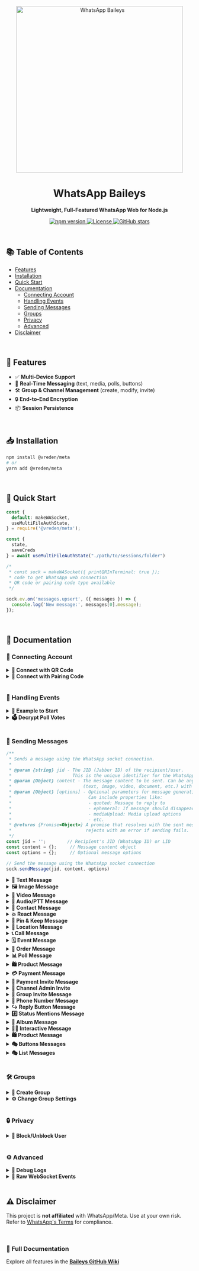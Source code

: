 <div align="center">
  <img src="https://files.catbox.moe/gw41eq.png" alt="WhatsApp Baileys" width="450"/>  

  <h1>WhatsApp Baileys</h1>
  <p><strong>Lightweight, Full-Featured WhatsApp Web for Node.js</strong></p>
  
  <p>
    <a href="https://npmjs.com/package/@whiskeysockets/baileys">
      <img src="https://img.shields.io/npm/v/@whiskeysockets/baileys?color=blue&logo=npm" alt="npm version">
    </a>
    <a href="https://github.com/whiskeysockets/baileys/blob/main/LICENSE">
      <img src="https://img.shields.io/github/license/whiskeysockets/baileys?color=green" alt="License">
    </a>
    <a href="https://github.com/whiskeysockets/baileys/stargazers">
      <img src="https://img.shields.io/github/stars/whiskeysockets/baileys?color=yellow&logo=github" alt="GitHub stars">
    </a>
  </p>
</div>

<br>

## 📚 Table of Contents  
- [Features](#-features)  
- [Installation](#-installation)  
- [Quick Start](#-quick-start)  
- [Documentation](#-documentation)  
  - [Connecting Account](#-connecting-account)  
  - [Handling Events](#-handling-events)  
  - [Sending Messages](#-sending-messages)  
  - [Groups](#-groups)  
  - [Privacy](#-privacy)  
  - [Advanced](#-advanced)  
- [Disclaimer](#-disclaimer)  

<br>

## 🌟 Features
- ✅ **Multi-Device Support**  
- 🔄 **Real-Time Messaging** (text, media, polls, buttons)  
- 🛠️ **Group & Channel Management** (create, modify, invite)  
- 🔒 **End-to-End Encryption**  
- 📦 **Session Persistence**  

<br>

## 📥 Installation
```bash
npm install @vreden/meta
# or
yarn add @vreden/meta
```

<br>

## 🚀 Quick Start
```javascript
const {
  default: makeWASocket,
  useMultiFileAuthState,
} = require('@vreden/meta');

const {
  state,
  saveCreds
} = await useMultiFileAuthState("./path/to/sessions/folder")

/*
 * const sock = makeWASocket({ printQRInTerminal: true });
 * code to get WhatsApp web connection
 * QR code or pairing code type available
 */

sock.ev.on('messages.upsert', ({ messages }) => {
  console.log('New message:', messages[0].message);
});
```

<br>

## 📖 Documentation

### 🔌 Connecting Account
<details>
<summary><strong>🔗 Connect with QR Code</strong></summary>

```javascript
const sock = makeWASocket({
  printQRInTerminal: true, // true to display QR Code
  auth: state
})
```
</details>

<details>
<summary><strong>🔢 Connect with Pairing Code</strong></summary>

```javascript
const sock = makeWASocket({
  printQRInTerminal: false, // false so that the pairing code is not disturbed
  auth: state
})

if (!sock.authState.creds.registered) {
  const number = "62xxxx"

  // use default pairing code (default 1-8)
  const code = await sock.requestPairingCode(number)

  // use customer code pairing (8 digit)
  const customCode = "ABCD4321"
  const code = await sock.requestPairingCode(number, customCode)
  console.log(code)
}
```
</details>

<br>

### 📡 Handling Events
<details>
<summary><strong>📌 Example to Start</strong></summary>

```javascript
sock.ev.on('messages.upsert', ({ messages }) => {
  console.log('New message:', messages[0].message);
});
```
</details>

<details>
<summary><strong>🗳️ Decrypt Poll Votes</strong></summary>

```javascript
sock.ev.on('messages.update', (m) => {
  if (m.pollUpdates) console.log('Poll vote:', m.pollUpdates);
});
```
</details>

<br>

### 📨 Sending Messages

```javascript
/**
 * Sends a message using the WhatsApp socket connection.
 * 
 * @param {string} jid - The JID (Jabber ID) of the recipient/user.
 *                       This is the unique identifier for the WhatsApp user/group.
 * @param {Object} content - The message content to be sent. Can be any valid message type
 *                           (text, image, video, document, etc.) with required parameters.
 * @param {Object} [options] - Optional parameters for message generation and sending.
 *                             Can include properties like:
 *                             - quoted: Message to reply to
 *                             - ephemeral: If message should disappear after viewing
 *                             - mediaUpload: Media upload options
 *                             - etc.
 * @returns {Promise<Object>} A promise that resolves with the sent message info or
 *                            rejects with an error if sending fails.
 */
const jid = '';        // Recipient's JID (WhatsApp ID) or LID
const content = {};     // Message content object
const options = {};     // Optional message options

// Send the message using the WhatsApp socket connection
sock.sendMessage(jid, content, options)
```

<details>
<summary><strong>📝 Text Message</strong></summary>

```javascript
// Simple Text
await sock.sendMessage(jid, { text: 'Hello!' });
```

```javascript
// Text with link preview
await sock.sendMessage(jid, {
  text: 'Visit https://example.com',
  linkPreview: {
    'canonical-url': 'https://example.com',
    title: 'Example Domain',
    description: 'A demo website',
    jpegThumbnail: fs.readFileSync('preview.jpg')
  }
});
```

```javascript
// With Quoted Reply
await sock.sendMessage(jid, { text: 'Hello!' }, { quoted: message });
```
</details>


<details>
<summary><strong>🖼️ Image Message</strong></summary>

```javascript
// With local file buffer
await sock.sendMessage(jid, { 
  image: fs.readFileSync('image.jpg'),
  caption: 'My cat!',
  mentions: ['1234567890@s.whatsapp.net'] // Tag users
});
```

```javascript
// With URL
await sock.sendMessage(jid, { 
  image: { url: 'https://example.com/image.jpg' },
  caption: 'Downloaded image'
});
```
</details>

<details>
<summary><strong>🎥 Video Message</strong></summary>

```javascript
// With Local File
await sock.sendMessage(jid, { 
  video: fs.readFileSync('video.mp4'),
  caption: 'Funny clip!'
});
```

```javascript
// With URL File
await sock.sendMessage(jid, { 
  video: { url: 'https://example.com/video.mp4' },
  caption: 'Streamed video'
});
```

```javascript
// View Once Message
await sock.sendMessage(jid, {
  video: fs.readFileSync('secret.mp4'),
  viewOnce: true // Disappears after viewing
});
```
</details>

<details>
<summary><strong>🎵 Audio/PTT Message</strong></summary>

```javascript
// Regular audio
await sock.sendMessage(jid, { 
  audio: fs.readFileSync('audio.mp3'),
  ptt: false // For music
});
```

```javascript
// Push-to-talk (PTT)
await sock.sendMessage(jid, { 
  audio: fs.readFileSync('voice.ogg'),
  ptt: true, // WhatsApp voice note
  waveform: [0, 1, 0, 1, 0] // Optional waveform
});
```
</details>

<details>
<summary><strong>👤 Contact Message</strong></summary>

```javascript
const vcard = 'BEGIN:VCARD\n' // metadata of the contact card
  + 'VERSION:3.0\n' 
  + 'FN:Jeff Singh\n' // full name
  + 'ORG:Ashoka Uni\n' // the organization of the contact
  + 'TELtype=CELLtype=VOICEwaid=911234567890:+91 12345 67890\n' // WhatsApp ID + phone number
  + 'END:VCARD'

await sock.sendMessage(jid, { 
  contacts: { 
    displayName: 'Your Name', 
    contacts: [{ vcard }] 
  }
})
```
</details>

<details>
<summary><strong>💥 React Message</strong></summary>

```javascript
await sock.sendMessage(jid, {
  react: {
    text: '👍', // use an empty string to remove the reaction
    key: message.key
  }
})
```
</details>

<details>
<summary><strong>📌 Pin & Keep Message</strong></summary>

| Time  | Seconds        |
|-------|----------------|
| 24h    | 86.400        |
| 7d     | 604.800       |
| 30d    | 2.592.000     |

```javascript
// Pin Message
await sock.sendMessage(jid, {
  pin: {
    type: 1, // 2 to remove
    time: 86400,
    key: message.key
  }
})
```

```javascript
// Keep message
await sock.sendMessage(jid, {
  keep: {
    key: message.key,
    type: 1 // or 2 to remove
  }
})
```
</details>

<details>
<summary><strong>📍 Location Message</strong></summary>

```javascript
// Static location
await sock.sendMessage(jid, {
  location: {
    degreesLatitude: 37.422,
    degreesLongitude: -122.084,
    name: 'Google HQ'
  }
});
```

```javascript
// Thumbnail location
await sock.sendMessage(jid, {
  location: {
    degreesLatitude: 37.422,
    degreesLongitude: -122.084,
    name: 'Google HQ',
    jpegThumbnail: fs.readFileSync('preview.jpg')
  }
});
```

```javascript
// Live location (updates in real-time)
await sock.sendMessage(jid, {
  location: {
    degreesLatitude: 37.422,
    degreesLongitude: -122.084,
    accuracyInMeters: 10
  },
  live: true, // Enable live tracking
  caption: 'I’m here!'
});
```
</details>

<details>
<summary><strong>📞 Call Message</strong></summary>

```javascript
await sock.sendMessage(jid, {
  call: {
    name: 'Here is call message',
    type: 1 // 2 for video
  }
})
```
</details>

<details>
<summary><strong>🗓️ Event Message</strong></summary>

```javascript
await sock.sendMessage(jid, {
  event: {
    isCanceled: false, // or true
    name: 'Here is name event',
    description: 'Short description here',
    location: {
      degreesLatitude: 0,
      degreesLongitude: 0,
      name: 'Gedung Tikus Kantor'
    },
    startTime: 17..., // timestamp date
    endTime: 17..., // timestamp date
    extraGuestsAllowed: true // or false
  }
})
```
</details>

<details>
<summary><strong>🛒 Order Message</strong></summary>

```javascript
await sock.sendMessage(jid, {
  order: {
    orderId: '123xxx',
    thumbnail: fs.readFileSync('preview.jpg'),
    itemCount: '123',
    status: 'INQUIRY', // INQUIRY || ACCEPTED || DECLINED
    surface: 'CATALOG',
    message: 'Here is order message',
    orderTitle: 'Here is title order',
    sellerJid: '628xxx@s.whatsapp.net'',
    token: 'token_here',
    totalAmount1000: '300000',
    totalCurrencyCode: 'IDR'
  }
})
```
</details>

<details>
<summary><strong>📊 Poll Message</strong></summary>

```javascript
// Create a poll
await sock.sendMessage(jid, {
  poll: {
    name: 'Favorite color?',
    values: ['Red', 'Blue', 'Green'],
    selectableCount: 1 // Single-choice
  }
});
```

```javascript
// Poll results (snapshot)
await sock.sendMessage(jid, {
  pollResult: {
    name: 'Favorite color?',
    values: [['Red', 10], ['Blue', 20]] // [option, votes]
  }
});
```
</details>

<details>
<summary><strong>🛍️ Product Message</strong></summary>

```javascript
await sock.sendMessage(jid, {
  product: {
    productId: '123',
    title: 'Cool T-Shirt',
    description: '100% cotton',
    price: 1999, // In cents (e.g., $19.99)
    currencyCode: 'USD',
    productImage: fs.readFileSync('shirt.jpg')
  }
});
```
</details>


<details>
<summary><strong>💳 Payment Message</strong></summary>

```javascript
await sock.sendMessage(jid, {
  payment: {
    note: 'Here is payment message',
    currency: 'USD', // optional 
    offset: 0, // optional
    amount: '100000', // optional
    expiry: 0, // optional
    from: '628xxx@s.whatsapp.net', // optional
    image: { // optional
      placeholderArgb: "your_background", // optional
      textArgb: "your_text",  // optional
      subtextArgb: "your_subtext" // optional
    }
  }
})
```
</details>


<details>
<summary><strong>📜 Payment Invite Message</strong></summary>

```javascript
await sock.sendMessage(jid, { 
  paymentInvite: {
    type: 1, // 1 || 2 || 3
    expiry: 0 
  }   
})
```
</details>


<details>
<summary><strong>👤 Channel Admin Invite</strong></summary>

```javascript
await sock.sendMessage(jid, {
  adminInvite: {
    jid: '172xxx@newsletter',
    name: 'Newsletter Title', 
    caption: 'Undangan admin channel saya',
    expiration: 86400,
    jpegThumbnail: fs.readFileSync('preview.jpg') // optional
  }
})
```
</details>


<details>
<summary><strong>👥 Group Invite Message</strong></summary>

```javascript
await sock.sendMessage(jid, {
  groupInvite: {
    jid: '123xxx@g.us',
    name: 'Group Name!', 
    caption: 'Invitation To Join My Whatsapp Group',
    code: 'xYz3yAtf...', // code invite link
    expiration: 86400,
    jpegThumbnail: fs.readFileSync('preview.jpg') // optional            
  }
})
```
</details>

<details>
<summary><strong>🔢 Phone Number Message</strong></summary>

```javascript
// Request phone number
await sock.sendMessage(jid, {
  requestPhoneNumber: {}
})
```
```javascript
// Share phone number
await sock.sendMessage(jid, {
  sharePhoneNumber: {}
})
```
</details>

<details>
<summary><strong>↪️  Reply Button Message</strong></summary>

```javascript
// Reply List Message
await sock.sendMessage(jid, {
  buttonReply: {
    name: 'Hii',
    description: 'description', 
    rowId: 'ID'
  }, 
  type: 'list'
})
```

```javascript
// Reply Button Message
await sock.sendMessage(jid, {
  buttonReply: {
    displayText: 'Hii', 
    id: 'ID'
  }, 
  type: 'plain'
})
```

```javascript
// Reply Template Message
await sock.sendMessage(jid, {
  buttonReply: {
    displayText: 'Hii',
    id: 'ID',
    index: 1 // number id button reply
  }, 
  type: 'template'
})
```

```javascript
// Reply Interactive Message
await sock.sendMessage(jid, {
  buttonReply: {
    body: 'Hii', 
    nativeFlows: {
      name: 'menu_options', 
      paramsJson: JSON.stringify({ id: 'ID', description: 'description' }) 
      version: 1 // 2 | 3
    }
  }, 
  type: 'interactive'
})
```
</details>

<details>
<summary><strong>#️⃣ Status Mentions Message</strong></summary>

```javascript
await sock.sendStatusMentions(jid, {
  image: {
    url: 'https://example.com/image.jpg'
  }, 
  caption: 'Nice day!'
})
```
</details>

<details>
<summary><strong>📸 Album Message</strong></summary>

```javascript
await sock.sendAlbumMessage(jid,
  [{
    image: { url: 'https://example.com/image.jpg' },
    caption: 'Hello World'
  },
  {
    image: fs.readFileSync('image.jpg'), 
    caption: 'Hello World'
  },
  {
    video: { url: 'https://example.com/video.mp4' },
    caption: 'Hello World'
  },
  {
    video: fs.readFileSync('video.mp4'),
    caption: 'Hello World'
  }],
{ quoted: message, delay: 3000 })
```
</details>

<details>
<summary><strong>👨‍💻 Interactive Message</strong></summary>

> This is an interactive chat created based on Proto WhatsApp business data, if the message does not work then there may be a change in the buttonParamsJson structure.

<details>
<summary><strong>Shop Flow Message</strong></summary>

<table>
  <tr>
    <td>
      <img src="https://files.catbox.moe/mq2fqt.png" alt="Example Shop Message" height="400">
    </td>
    <td>
      Preview the shop message display, usually used to direct customers to the Facebook page.
    </td>
  </tr>
</table>

```javascript
// Headers Text
await sock.sendMessage(jid, {      
  text: 'Here is body message',
  title: 'Here is title', 
  subtitle: 'Here is subtitle', 
  footer: '© WhatsApp Baileys',
  viewOnce: true,
  shop: {
    surface: 1, // 2 | 3 | 4
    id: 'facebook_store_name'
  }
})
```

```javascript
// Headers Image
await sock.sendMessage(jid, { 
  image: {
    url: 'https://www.example.com/image.jpg'
  },    
  caption: 'Here is body message',
  title: 'Here is title', 
  subtitle: 'Here is subtitle', 
  footer: '© WhatsApp Baileys',
  shop: {
    surface: 1, // 2 | 3 | 4
    id: 'facebook_store_name'
  }, 
  hasMediaAttachment: true, // or false
  viewOnce: true
})
```

```javascript
// Headers Video
await sock.sendMessage(jid, { 
  video: {
    url: 'https://www.example.com/video.mp4'
  },    
  caption: 'Here is body message',
  title: 'Here is title', 
  subtitle: 'Here is subtitle', 
  footer: '© WhatsApp Baileys',
  shop: {
    surface: 1, // 2 | 3 | 4
    id: 'facebook_store_name'
  }, 
  hasMediaAttachment: true, // or false
  viewOnce: true
})
```

```javascript
// Headers Document
await sock.sendMessage(jid, {
  document: { 
    url: 'https://www.example.com/document.pdf' 
  }, 
  mimetype: 'application/pdf', 
  jpegThumbnail: await sock.resize('https://www.example.com/thumbnail.jpg', 320, 320), 
  caption: 'Here is body message',
  title: 'Here is title',
  subtitle: 'Here is subtitle', 
  footer: '© WhatsApp Baileys',
  shop: {
    surface: 1, // 2 | 3 | 4
    id: 'facebook_store_name'
  }, 
  hasMediaAttachment: false, // or true, 
  viewOnce: true
})
```

```javascript
// Headers Location
await sock.sendMessage(jid, { 
  location: {
    degressLatitude: -0, 
    degressLongitude: 0,
    name: 'Example Location'
  },    
  caption: 'Here is body message',
  title: 'Here is title', 
  subtitle: 'Here is subtitle', 
  footer: '© WhatsApp Baileys',
  shop: {
    surface: 1, // 2 | 3 | 4
    id: 'facebook_store_name'
  }, 
  hasMediaAttachment: false, // or true
  viewOnce: true
})
```

```javascript
// Headers Product
await sock.sendMessage(jid, {
  product: {
    productImage: { 
      url: 'https://www.example.com/product.jpg'
    },
    productId: '23942543532047956', // catalog business ID
    title: 'Example Product',
    description: 'Example Product Description',
    currencyCode: 'IDR',
    priceAmount1000: '2000000',
    retailerId: 'ExampleRetailer',
    url: 'https://www.example.com/product',
    productImageCount: 1
  },
  businessOwnerJid: '628xxx@s.whatsapp.net',
  caption: 'Here is body message',
  title: 'Here is title',
  subtitle: 'Here is subtitle',
  footer: '© WhatsApp Baileys',
  shop: {
    surface: 1, // 2 | 3 | 4
    id: 'facebook_store_name'
  }, 
  hasMediaAttachment: false, // or true
  viewOnce: true
})
```
</details>
</details>

<details>
<summary><strong>🛍️ Product Message</strong></summary>

```javascript
await sock.sendMessage(jid, {
  product: {
    productId: '123',
    title: 'Cool T-Shirt',
    description: '100% cotton',
    price: 1999, // In cents (e.g., $19.99)
    currencyCode: 'USD',
    productImage: fs.readFileSync('shirt.jpg')
  }
});
```
</details>

<details>
<summary><strong>🎭 Buttons Messages</strong></summary>

<br>

> This message button may not work if WhatsApp prohibits the free and open use of the message button. Use a WhatsApp partner if you still want to use the message button.

<details>
<summary>&nbsp;&nbsp;&nbsp;&nbsp;<strong>Headers Type</strong></summary>

```javascript
// Button Headers Text
await sock.sendMessage(jid, {
  text: 'Choose an option:',
  buttons: buttonParams,
  footer: '© WhatsApp Baileys'
});
```

```javascript
// Button Headers Image
await sock.sendMessage(jid, {
  image: fs.readFileSync('image.jpg'),
  caption: 'Choose an option:',
  buttons: buttonParams,
  footer: '© WhatsApp Baileys'
});
```

```javascript
// Button Headers Video
await sock.sendMessage(jid, {
  video: fs.readFileSync('video.mp4'),
  caption: 'Choose an option:',
  buttons: buttonParams,
  footer: '© WhatsApp Baileys'
});
```

```javascript
// Button Headers Location
await sock.sendMessage(jid, {
  location: {
    degreesLatitude: 37.422,
    degreesLongitude: -122.084
  },
  caption: 'Choose an option:',
  buttons: buttonParams,
  footer: '© WhatsApp Baileys'
});
```
</details>

<details>
<summary>&nbsp;&nbsp;&nbsp;&nbsp;<strong>Button Params</strong></summary>

```javascript
// Button Params Default
const buttonParams = [{
  buttonId: 'id1',
  buttonText: {
    displayText: 'Option 1'
  },
  type: 1
},{
  buttonId: 'id2',
  buttonText: {
    displayText: 'Option 2'
  },
  type: 1
}]
```

```javascript
// Button Params NativeFlow
const buttonParams = [{
  buttonId: 'id1',
  buttonText: {
    displayText: 'Option 1'
  },
  type: 1
},{
  buttonId: 'flow',
  buttonText: {
    displayText: 'flow'
  },
  nativeFlowInfo: {
    name: 'cta_url',
    buttonParamsJson: JSON.stringify({
      display_text: 'Visit URL',
      url: 'https://web.whatsapp.com',
      merchant_url: 'https://web.whatsapp.com'
    })
  },
  type: 2
}]
```
</details>
</details>

<details>
<summary><strong>🎭 List Messages </strong></summary>

```javascript
// Single Select
await sock.sendMessage(jid, {
  text: 'Menu:',
  sections: [
    { title: 'Food', rows: [
      { title: 'Pizza', rowId: 'pizza' },
      { title: 'Burger', rowId: 'burger' }
    ]}
  ],
  buttonText: 'Browse'
});
```

```javascript
// Product List
await sock.sendMessage(jid, {
  title: 'Here is title product',
  text: 'Text message',
  footer: '© WhatsApp Baileys',
  buttonText: 'Select Menu', 
  productList: [{
    title: 'Product Collection', 
    products: [{
      productId: '23942543532047956' // catalog business ID
    }]
  }], 
  businessOwnerJid: '6285643115199@s.whatsapp.net',
  thumbnail: { url: 'https://www.example.com/file' }
})
```
</details>

<br>

### 🛠️ Groups
<details>
<summary><strong>🔄 Create Group</strong></summary>

```javascript
await sock.groupCreate('New Group', [jid1, jid2]);
```
</details>

<details>
<summary><strong>⚙️ Change Group Settings</strong></summary>

```javascript
await sock.groupSettingUpdate(jid, 'announcement'); // Admins only
```
</details>

<br>

### 🔒 Privacy
<details>
<summary><strong>🚫 Block/Unblock User</strong></summary>

```javascript
await sock.updateBlockStatus(jid, 'block'); // or 'unblock'
```
</details>

<br>

### ⚙️ Advanced
<details>
<summary><strong>🔧 Debug Logs</strong></summary>

```javascript
const sock = makeWASocket({ logger: { level: 'debug' } });
```
</details>

<details>
<summary><strong>📡 Raw WebSocket Events</strong></summary>

```javascript
sock.ws.on('CB:presence', (json) => console.log('Presence update:', json));
```
</details>

<br>

## ⚠️ Disclaimer
This project is **not affiliated** with WhatsApp/Meta. Use at your own risk.  
Refer to [WhatsApp's Terms](https://www.whatsapp.com/legal) for compliance.

<br>

### 🔗 Full Documentation
Explore all features in the **[Baileys GitHub Wiki](https://github.com/whiskeysockets/baileys/wiki)**